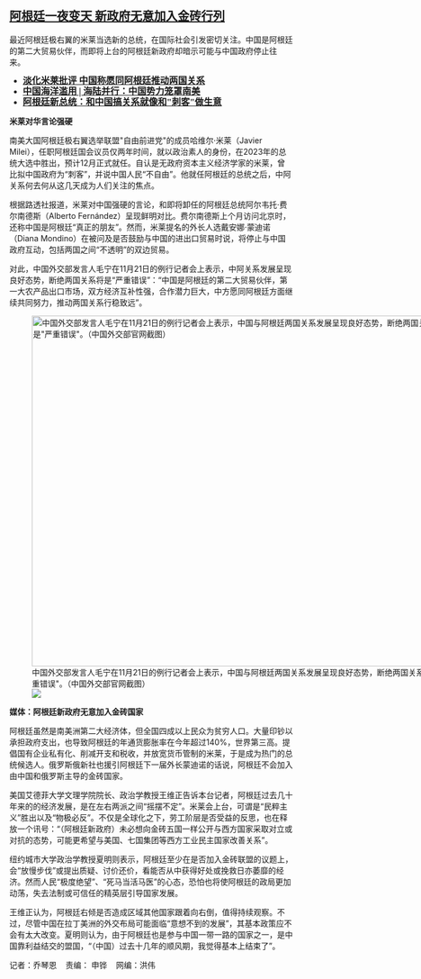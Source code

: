 <!--1700681793000-->
[阿根廷一夜变天    新政府无意加入金砖行列](https://www.rfa.org/mandarin/yataibaodao/junshiwaijiao/lu-11222023110552.html)
------

<p><span class="result-title">最近阿根廷极右翼的米莱当选新的总统，在国际社会引发密切关注。中国是阿根廷的第二大贸易伙伴，而即将上台的阿根廷新政府却暗示可能与中国政府停止往来。 </span></p><ul><li style="font-family: Georgia, serif; font-size: medium; line-height: 1.2;"><strong><span style="color: #000000;"><a href="https://www.rfa.org/mandarin/Xinwen/7-11212023151529.html">淡化米莱批评 中国称愿同阿根廷推动两国关系</a></span></strong></li><li style="font-family: Georgia, serif; font-size: medium; line-height: 1.2;"><strong><span style="color: #000000;"><a href="https://www.rfa.org/mandarin/ytbdzhuantixilie/haiyang/hy-10122023114627.html">中国海洋滥用 | 海陆并行：中国势力笼罩南美 </a></span></strong></li><li style="font-family: Georgia, serif; font-size: medium; line-height: 1.2;"><span style="color: #000000;"><a href="https://www.rfa.org/mandarin/Xinwen/8-11202023151057.html"><strong>阿根廷新总统：和中国搞关系就像和"刺客"做生意</strong></a></span></li></ul><p><b>米莱对华言论强硬</b></p><p><span style="font-weight: 400;">南美大国阿根廷极右翼选举联盟"自由前进党"的成员哈维尔·米莱（Javier Milei），任职阿根廷国会议员仅两年时间，就以政治素人的身份，在2023年的总统大选中胜出，预计12月正式就任。自认是</span><span style="font-weight: 400;">无政府资本主义经济学家的</span><span style="font-weight: 400;">米莱，曾比拟中国政府为“刺客”，并说中国人民“不自由”。他就任阿根廷的总统之后，中阿关系何去何从这几天成为人们关注的焦点。</span></p><p><span style="font-weight: 400;">根据路透社报道，米莱对中国强硬的言论，和即将卸任的阿根廷总统阿尔韦托·费尔南德斯（Alberto Fernández）呈现鲜明对比。费尔南德斯上个月访问北京时，还称中国是阿根廷“真正的朋友”。然而，米莱提名的外长人选戴安娜·蒙迪诺（Diana Mondino）在被问及是否鼓励与中国的进出口贸易时说，将停止与中国政府互动，包括两国之间“不透明”的双边贸易。</span></p><p><span style="font-weight: 400;">对此，中国外交部发言人毛宁在11月21日的例行记者会上表示，中阿关系发展呈现良好态势，断绝两国关系将是“严重错误”：“中国是阿根廷的第二大贸易伙伴，第一大农产品出口市场，双方经济互补性强，合作潜力巨大，中方愿同阿根廷方面继续共同努力，推动两国关系行稳致远”。</span></p><p><figure class="image-richtext image-inline captioned" style="width:750px;"><img alt='中国外交部发言人毛宁在11月21日的例行记者会上表示，中国与阿根廷两国关系发展呈现良好态势，断绝两国关系将是"严重错误"。（中国外交部官网截图）' height="623" src="https://www.rfa.org/mandarin/yataibaodao/junshiwaijiao/lu-11222023110552.html/lu1122a.jpg/@@images/6db5141b-7efe-4335-a103-6e14ad290ded.jpeg" title="lu1122a.jpg" width="750"/><figcaption class="image-caption">中国外交部发言人毛宁在11月21日的例行记者会上表示，中国与阿根廷两国关系发展呈现良好态势，断绝两国关系将是"严重错误"。（中国外交部官网截图）</figcaption><small></small><div id="zoomattribute"><a data-caption='中国外交部发言人毛宁在11月21日的例行记者会上表示，中国与阿根廷两国关系发展呈现良好态势，断绝两国关系将是"严重错误"。（中国外交部官网截图）' data-fancybox="" href="https://www.rfa.org/mandarin/yataibaodao/junshiwaijiao/lu-11222023110552.html/lu1122a.jpg" id="single_image" title='中国外交部发言人毛宁在11月21日的例行记者会上表示，中国与阿根廷两国关系发展呈现良好态势，断绝两国关系将是"严重错误"。（中国外交部官网截图）'><img src="/++plone++rfa-resources/img/icon-zoom.png"/></a></div></figure></p><p><b>媒体：阿根廷新政府无意加入金砖国家</b></p><p><span style="font-weight: 400;">阿根廷虽然是南美洲第二大经济体，但全国四成以上民众为贫穷人口。大量印钞以承担政府支出，也导致阿根廷的年通货膨胀率在今年超过140%，世界第三高。提倡国有企业私有化、削减开支和税收，并放宽货币管制的米莱，于是成为热门的总统候选人。俄罗斯俄新社也援引阿根廷下一届外长蒙迪诺的话说，阿根廷不会加入由中国和俄罗斯主导的金砖国家。</span></p><p><span style="font-weight: 400;">美国艾德菲大学文理学院院长、政治学教授王维正告诉本台记者，阿根廷过去几十年来的的经济发展，是在左右两派之间“摇摆不定”。</span><span style="font-weight: 400;">米莱会上台，可谓是“民粹主义”胜出以及“物极必反”。不仅是全球化之下，劳工阶层是否受益的反思，也在释放一个讯号：“（阿根廷新政府）未必想向金砖五国一样公开与西方国家采取对立或对抗的态势，可能更希望与美国、七国集团等西方工业民主国家改善关系”。</span></p><p><span style="font-weight: 400;">纽约城市大学政治学教授夏明则表示，阿根廷至少在是否加入金砖联盟的议题上，会“放慢步伐”或提出质疑、讨价还价，看能否从中获得好处或挽救日亦萎靡的经济。然而人民“</span><span style="font-weight: 400;">极度绝望”</span><span style="font-weight: 400;">、“</span><span style="font-weight: 400;">死马当活马医”</span><span style="font-weight: 400;">的心态</span><span style="font-weight: 400;">，恐怕也将使阿根廷的政局更加动荡，失去法制或可信任的精英层引导国家发展。</span></p><p><span style="font-weight: 400;">王维正认为，阿根廷右倾是否造成区域其他国家跟着向右倒，值得持续观察。不过，尽管中国在拉丁美洲的外交布局可能面临“意想不到的发展”，其基本政策应不会有太大改变。夏明则认为，由于阿根廷也是参与中国一带一路的国家之一，是中国靠利益结交的盟国，“</span><span style="font-weight: 400;">（中国）过去十几年的顺风期，我觉得基本上结束了”。</span></p><p><span style="font-weight: 400;">记者：乔琴恩</span>    <span style="font-weight: 400;">责编：</span> 申铧    <span style="font-weight: 400;">网编：洪伟</span></p>
